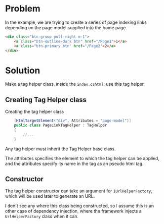 # Problem

In the example, we are trying to create a series of page indexing links depending on the page model supplied into the home page.

```html
<div class="btn-group pull-right m-1">
    <a class="btn-outline-dark btn" href="/Page1">1</a>
    <a class="btn-primary btn" href="/Page2">2</a>
</div>
```

# Solution

Make a tag helper class, inside the `index.cshtml`, use this tag helper.

## Creating Tag Helper class

Creating the tag helper class

```c#
    [HtmlTargetElement("div", Attributes = "page-model")]
    public class PageLinkTagHelper : TagHelper
    {
        //...
    }
```

Any tag helper must inherit the Tag Helper base class.

The attributes specifies the element to which the tag helper can be applied, and the attributes specify its name in the tag as an pseudo html tag.

## Constructor

The tag helper constructor can take an argument for `IUrlHelperFactory`, which will be used later to generate an URL.

I don't see any where this class being constructed, so I assume this is an other case of dependency injection, where the framework injects a `UrlHelperFactory` class when it can.



